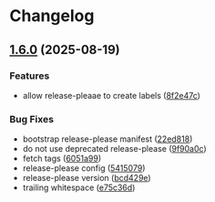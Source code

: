# Changelog

## [1.6.0](https://github.com/custom-components/sensor.avanza_stock/compare/sensor-avanza-stock-v1.5.4...sensor-avanza-stock-v1.6.0) (2025-08-19)


### Features

* allow release-pleaae to create labels ([8f2e47c](https://github.com/custom-components/sensor.avanza_stock/commit/8f2e47cc597a858bf952e22d038e673fed14e141))


### Bug Fixes

* bootstrap release-please manifest ([22ed818](https://github.com/custom-components/sensor.avanza_stock/commit/22ed8181f3221625aa18f45b138e9b225c561e43))
* do not use deprecated release-please ([9f90a0c](https://github.com/custom-components/sensor.avanza_stock/commit/9f90a0c34c37b3ed4916075ae07ea85b5c28a139))
* fetch tags ([6051a99](https://github.com/custom-components/sensor.avanza_stock/commit/6051a99cb0903470ca09c5be7351b77c74bbb47b))
* release-please config ([5415079](https://github.com/custom-components/sensor.avanza_stock/commit/5415079f1317e6730028d3775fd4c0d1cf090997))
* release-please version ([bcd429e](https://github.com/custom-components/sensor.avanza_stock/commit/bcd429e73314d99ebc499e09bd11e7c1a8873cfb))
* trailing whitespace ([e75c36d](https://github.com/custom-components/sensor.avanza_stock/commit/e75c36d822851d7201b9bef23f3e6cc9995988b6))
